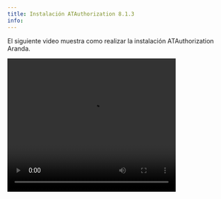 ```yaml
---
title: Instalación ATAuthorization 8.1.3
info:
---
```


El siguiente video muestra como realizar la instalación ATAuthorization Aranda.



<video width="380" height="300" controls> <source src="https://arandasoftware.sharepoint.com/sites/Documentacion-RepositorioPortalDoc/Documentos%20compartidos/Repositorio%20Portal%20Doc/ASDK%20v8/1.2%20ASDKv8/1.2.1.3%20Descarga%20Fuentes%20e%20Instalacion/1.2.1.3.5%20Install%20ATAuthorizaion-8.1.3.mp4?App=OneDriveWebVideo" type="video/mp4"> Your browser does not support the video tag. </video>
